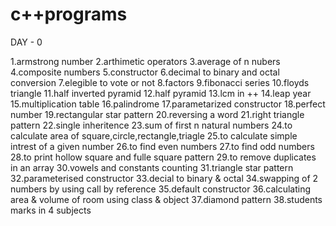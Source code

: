 # c++programs

DAY - 0

1.armstrong number
2.arthimetic operators
3.average of n nubers
4.composite numbers
5.constructor
6.decimal to binary and octal conversion
7.elegible to vote or not
8.factors
9.fibonacci series
10.floyds triangle
11.half inverted pyramid
12.half pyramid
13.lcm in ++
14.leap year
15.multiplication table
16.palindrome
17.parametarized constructor
18.perfect number
19.rectangular star pattern
20.reversing a word
21.right triangle pattern
22.single inheritence
23.sum of first n natural numbers
24.to calculate area of square,circle,rectangle,triagle
25.to calculate simple intrest of a given number
26.to find even numbers
27.to find odd numbers
28.to print hollow square and fulle square pattern
29.to remove duplicates in an array
30.vowels and constants counting
31.triangle star pattern
32.parameterised constructor
33.decial to binary & octal
34.swapping of 2 numbers by using call by reference
35.default constructor
36.calculating area & volume of room using class & object
37.diamond pattern
38.students marks in 4 subjects
